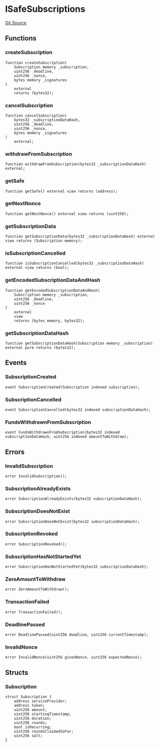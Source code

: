# ISafeSubscriptions
[Git Source](https://github.com/mgnfy-view/safe-subscriptions/blob/afae2266cf372f06ed0f14e9e93730ce80fbbe96/src/interfaces/ISafeSubscriptions.sol)


## Functions
### createSubscription


```solidity
function createSubscription(
    Subscription memory _subscription,
    uint256 _deadline,
    uint256 _nonce,
    bytes memory _signatures
)
    external
    returns (bytes32);
```

### cancelSubscription


```solidity
function cancelSubscription(
    bytes32 _subscriptionDataHash,
    uint256 _deadline,
    uint256 _nonce,
    bytes memory _signatures
)
    external;
```

### withdrawFromSubscription


```solidity
function withdrawFromSubscription(bytes32 _subscriptionDataHash) external;
```

### getSafe


```solidity
function getSafe() external view returns (address);
```

### getNextNonce


```solidity
function getNextNonce() external view returns (uint256);
```

### getSubscriptionData


```solidity
function getSubscriptionData(bytes32 _subscriptionDataHash) external view returns (Subscription memory);
```

### isSubscriptionCancelled


```solidity
function isSubscriptionCancelled(bytes32 _subscriptionDataHash) external view returns (bool);
```

### getEncodedSubscriptionDataAndHash


```solidity
function getEncodedSubscriptionDataAndHash(
    Subscription memory _subscription,
    uint256 _deadline,
    uint256 _nonce
)
    external
    view
    returns (bytes memory, bytes32);
```

### getSubscriptionDataHash


```solidity
function getSubscriptionDataHash(Subscription memory _subscription) external pure returns (bytes32);
```

## Events
### SubscriptionCreated

```solidity
event SubscriptionCreated(Subscription indexed subscription);
```

### SubscriptionCancelled

```solidity
event SubscriptionCancelled(bytes32 indexed subscriptionDataHash);
```

### FundsWithdrawnFromSubscription

```solidity
event FundsWithdrawnFromSubscription(bytes32 indexed subscriptionDataHash, uint256 indexed amountToWithdraw);
```

## Errors
### InvalidSubscription

```solidity
error InvalidSubscription();
```

### SubscriptionAlreadyExists

```solidity
error SubscriptionAlreadyExists(bytes32 subscriptionDataHash);
```

### SubscriptionDoesNotExist

```solidity
error SubscriptionDoesNotExist(bytes32 subscriptionDataHash);
```

### SubscriptionRevoked

```solidity
error SubscriptionRevoked();
```

### SubscriptionHasNotStartedYet

```solidity
error SubscriptionHasNotStartedYet(bytes32 subscriptionDataHash);
```

### ZeroAmountToWithdraw

```solidity
error ZeroAmountToWithdraw();
```

### TransactionFailed

```solidity
error TransactionFailed();
```

### DeadlinePassed

```solidity
error DeadlinePassed(uint256 deadline, uint256 currentTimestamp);
```

### InvalidNonce

```solidity
error InvalidNonce(uint256 givenNonce, uint256 expectedNonce);
```

## Structs
### Subscription

```solidity
struct Subscription {
    address serviceProvider;
    address token;
    uint256 amount;
    uint256 startingTimestamp;
    uint256 duration;
    uint256 rounds;
    bool isRecurring;
    uint256 roundsClaimedSoFar;
    uint256 salt;
}
```

